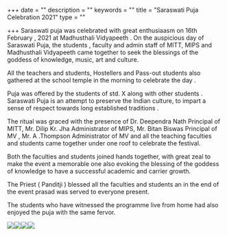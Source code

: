 +++
date = ""
description = ""
keywords = ""
title = "Saraswati Puja Celebration 2021"
type = ""

+++
Saraswati puja was celebrated with great enthusiaasm on 16th February , 2021 at Madhusthali  Vidyapeeth .  On the auspicious day of Saraswati Puja, the students , faculty and admin staff of MITT, MIPS and Madhusthali Vidyapeeth came together to seek the blessings of the goddess of knowledge, music, art and culture. 

     

All the teachers and students, Hostellers and Pass-out students also gathered at the school temple in the morning to celebrate the day .

Puja was offered by the students of std. X along with other students . Saraswati Puja is  an attempt to preserve the Indian culture,  to impart a sense of respect towards long established traditions . 

 The ritual was graced with the presence of Dr. Deependra Nath Principal of MITT, Mr. Dilip Kr. Jha Administrator of MIPS, Mr. Bitan Biswas Principal of MV , Mr. A .Thompson  Administrator of MV  and all the teaching faculties and students came together under one roof to celebrate the festival.

 Both the faculties and students joined hands together, with great zeal to make the event a memorable one also evoking the blessing of the goddess of knowledge to have a successful academic and carrier growth.

The Priest ( Panditji ) blessed all the faculties and students an in the end of the event prasad was served to everyone present.

The students who have witnessed the programme live from home had also enjoyed the puja with the same fervor.

![](/uploads/2021/02/17/img-20210216-wa0017.jpg)![](/uploads/2021/02/17/img-20210216-wa0044.jpg)![](/uploads/2021/02/17/img-20210216-wa0045.jpg)![](/uploads/2021/02/17/img-20210216-wa0047.jpg)
